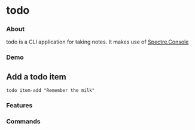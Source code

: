 # todo

### About

todo is a CLI application for taking notes. It makes use of [Spectre.Console](https://github.com/spectreconsole/spectre.console)

### Demo

## Add a todo item
    todo item-add "Remember the milk"



### Features



### Commands
